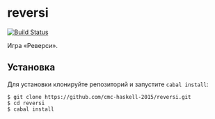 # reversi

[![Build Status](https://travis-ci.org/cmc-haskell-2015/reversi.svg?branch=master)](https://travis-ci.org/cmc-haskell-2015/reversi)

Игра «Реверси».

## Установка

Для установки клонируйте репозиторий и запустите `cabal install`:

```
$ git clone https://github.com/cmc-haskell-2015/reversi.git
$ cd reversi
$ cabal install
```
